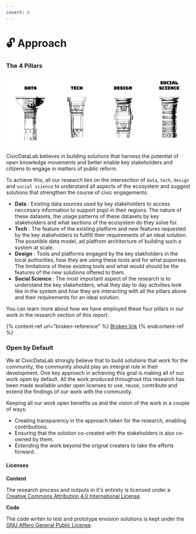 ```yaml
---
coverY: 0
---
```


# 🔓 Approach

### The 4 Pillars

![The four pillars of a societal solution.](../.gitbook/assets/cdl-pillars.png)

CivicDataLab believes in building solutions that harness the potential of open knowledge movements and better enable key stakeholders and citizens to engage in matters of public reform.&#x20;

To achieve this, all our research lies on the intersection of `data`, `tech`, `design` and `social science` to understand all aspects of the ecosystem and suggest solutions that strengthen the course of civic engagements.

* **Data** : Existing data sources used by key stakeholders to access neccesary information to support pupil in their regions. The nature of these datasets, the usage patterns of these datasets by key stakeholders and what sections of the ecosystem do they solve for.
* **Tech** : The feature of the existing platform and new features requested by the key stakeholders to fullfill their requirements of an ideal solution. The posstible data model, ad platfrom architecture of building such a system at scale.
* **Design** : Tools and platforms engaged by the key stakholders in the local authorities, how they are using these tools and for what puporses. The limitations of these existing tools and what would should be the features of the new solutions offered to them.
* **Social Science** : The most important aspect of the research is to understand the key stakeholders, what they day to day activities look like in the system and how they are interacting with all the pillars above and their requirements for an ideal solution.

You can learn more about how we have employed these four pillars in our work in the research section of this report.

{% content-ref url="broken-reference" %}
[Broken link](broken-reference)
{% endcontent-ref %}

### Open by Default

We at CivicDataLab strongly believe that to build solutions that work for the community, the community should play an intergral role in their development. One key approach in achieving this goal is making all of our work open by default. All the work produced throughout this research has been made available under open licenses to use, reuse, contribute and extend the findings of our work with the community.

Keeping all our work open benefits us and the vision of the work in a couple of ways:

* Creating transparency in the approach taken for the research, enabling contributions.
* Ensuring that the solution co-created with the stakeholders is also co-owned by them.&#x20;
* Extending the work beyond the orignal creaters to take the efforts forward.

#### Licenses

**Content**

The research process and outputs in it's entirety is licensed under a [Creative Commons Attribution 4.0 International License](http://creativecommons.org/licenses/by/4.0/).

**Code**

The code writen to test and prototype envision solutions is kept under the [GNU Affero General Public License](https://www.gnu.org/licenses/agpl-3.0.en.html).

